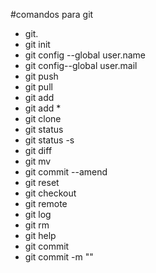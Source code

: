#comandos para git

* git.
* git init
* git config --global user.name
* git config--global user.mail
* git push
* git pull
* git add
* git add *
* git clone
* git status
* git status -s
* git diff
* git mv
* git commit --amend
* git reset
* git checkout
* git remote
* git log
* git rm
* git help
* git commit
* git commit -m ""

